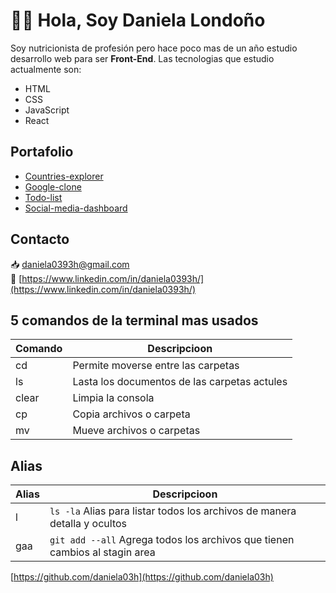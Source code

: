 # 👋🏼 Hola, Soy Daniela Londoño

Soy nutricionista de profesión pero hace poco mas de un año estudio desarrollo web para ser **Front-End**. Las tecnologias que estudio actualmente son:

- HTML
- CSS
- JavaScript
- React

## Portafolio
- [Countries-explorer](https://daniela03h.github.io/countries-explorer/)
- [Google-clone](https://daniela03h.github.io/google-clone/)
- [Todo-list](https://daniela03h.github.io/todo-list/)
- [Social-media-dashboard](https://daniela03h.github.io/social-media-dashboard/)

## Contacto 
📥   [daniela0393h@gmail.com](mailto:daniela0393h@gmail.com) <br/>
💼   [https://www.linkedin.com/in/daniela0393h/](https://www.linkedin.com/in/daniela0393h/)

## 5 comandos de la terminal mas usados
| Comando | Descripcioon                                 |
|---------|----------------------------------------------|
| cd      | Permite moverse entre las carpetas           |
| ls      | Lasta los documentos de las carpetas actules |
| clear   | Limpia la consola                            |
| cp      | Copia archivos o carpeta                     |
| mv      | Mueve archivos o carpetas                    |

##  Alias

| Alias   | Descripcioon                                 |
|---------|----------------------------------------------|
| l       | `ls -la` Alias para listar todos los archivos de manera detalla y ocultos   |
| gaa     | `git add --all` Agrega todos los archivos que tienen cambios al stagin area |

[https://github.com/daniela03h](https://github.com/daniela03h)
